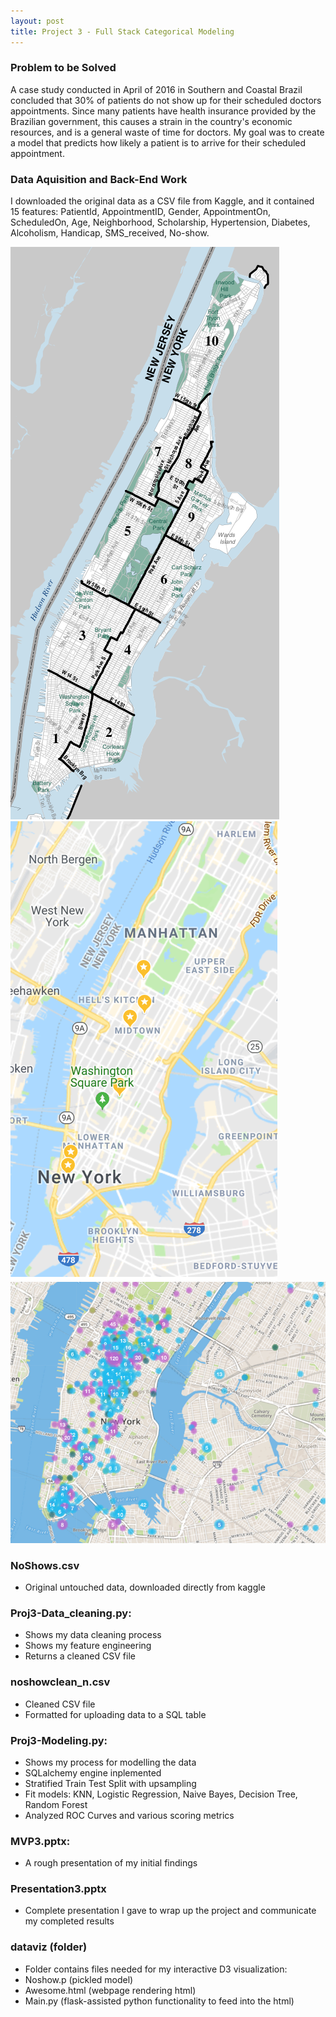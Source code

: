 ```yaml
---
layout: post
title: Project 3 - Full Stack Categorical Modeling 
---
```



### Problem to be Solved
A case study conducted in April of 2016 in Southern and Coastal Brazil concluded that 30% of patients do not show up for their scheduled doctors appointments. Since many patients have health insurance provided by the Brazilian government, this causes a strain in the country's economic resources, and is a general waste of time for doctors. My goal was to create a model that predicts how likely a patient is to arrive for their scheduled appointment.

### Data Aquisition and Back-End Work
I downloaded the original data as a CSV file from Kaggle, and it contained 15 features: PatientId, AppointmentID, Gender, AppointmentOn, ScheduledOn, Age, Neighborhood, Scholarship, Hypertension, Diabetes, Alcoholism, Handicap, SMS_received, No-show.

![_boroughs](/images/boroughs.png)
![_subways](/images/subways.png)
![_startups](/images/startups.png)

### NoShows.csv
- Original untouched data, downloaded directly from kaggle

### Proj3-Data_cleaning.py:
- Shows my data cleaning process
- Shows my feature engineering
- Returns a cleaned CSV file

### noshowclean_n.csv
- Cleaned CSV file
- Formatted for uploading data to a SQL table

### Proj3-Modeling.py:
- Shows my process for modelling the data
- SQLalchemy engine inplemented
- Stratified Train Test Split with upsampling
- Fit models: KNN, Logistic Regression, Naive Bayes, Decision Tree, Random Forest
- Analyzed ROC Curves and various scoring metrics

### MVP3.pptx:
- A rough presentation of my initial findings 

### Presentation3.pptx
- Complete presentation I gave to wrap up the project and communicate my completed results

### dataviz (folder)
- Folder contains files needed for my interactive D3 visualization:
- Noshow.p (pickled model)
- Awesome.html (webpage rendering html)
- Main.py (flask-assisted python functionality to feed into the html)

